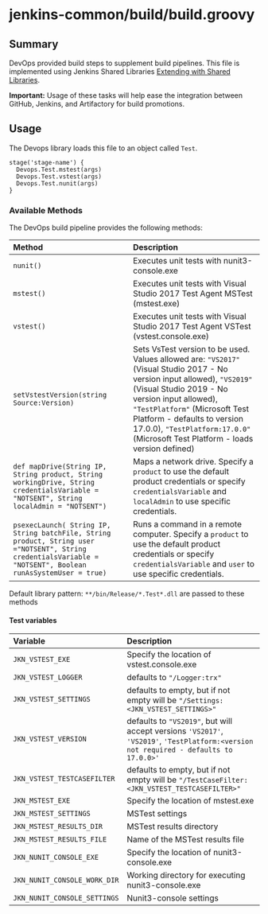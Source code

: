 
# jenkins-common/build/build.groovy

## Summary
DevOps provided build steps to supplement build pipelines. This file is implemented using Jenkins Shared Libraries [Extending with Shared Libraries](https://www.jenkins.io/doc/book/pipeline/shared-libraries/).

**Important:** Usage of these tasks will help ease the integration between GitHub, Jenkins, and Artifactory for build promotions.

## Usage
The Devops library loads this file to an object called `Test`.

```
stage('stage-name') {
  Devops.Test.mstest(args)
  Devops.Test.vstest(args)
  Devops.Test.nunit(args)
}
```

### Available Methods
The DevOps build pipeline provides the following methods:

Method | Description
|:---|:---|
```nunit()``` | Executes unit tests with nunit3-console.exe
```mstest()``` | Executes unit tests with Visual Studio 2017 Test Agent MSTest (mstest.exe)
```vstest()``` | Executes unit tests with Visual Studio 2017 Test Agent VSTest (vstest.console.exe)
```setVstestVersion(string Source:Version)``` | Sets VsTest version to be used. Values allowed are: ```"VS2017"``` (Visual Studio 2017 - No version input allowed), ```"VS2019"``` (Visual Studio 2019 - No version input allowed), ```"TestPlatform"``` (Microsoft Test Platform - defaults to version 17.0.0), ```"TestPlatform:17.0.0"``` (Microsoft Test Platform - loads version defined)
```def mapDrive(String IP, String product, String workingDrive, String credentialsVariable = "NOTSENT", String localAdmin = "NOTSENT")``` | Maps a network drive. Specify a ```product``` to use the default product credentials or specify ```credentialsVariable``` and  ```localAdmin``` to use specific credentials.
```psexecLaunch( String IP, String batchFile, String product, String user ="NOTSENT", String credentialsVariable = "NOTSENT", Boolean runAsSystemUser = true)``` | Runs a command in a remote computer. Specify a ```product``` to use the default product credentials or specify ```credentialsVariable``` and  ```user``` to use specific credentials.


Default library pattern: `**/bin/Release/*.Test*.dll` are passed to these methods

#### Test variables
Variable | Description
|:---|:---|
```JKN_VSTEST_EXE``` | Specify the location of vstest.console.exe
```JKN_VSTEST_LOGGER``` | defaults to ```"/Logger:trx"```
```JKN_VSTEST_SETTINGS``` | defaults to empty, but if not empty will be ```"/Settings:<JKN_VSTEST_SETTINGS>"```
```JKN_VSTEST_VERSION``` | defaults to ```"VS2019"```, but will accept versions ```'VS2017'```, ```'VS2019'```, ```'TestPlatform:<version not required - defaults to 17.0.0>'```
```JKN_VSTEST_TESTCASEFILTER``` | defaults to empty, but if not empty will be ```"/TestCaseFilter:<JKN_VSTEST_TESTCASEFILTER>"```
```JKN_MSTEST_EXE``` | Specify the location of mstest.exe
```JKN_MSTEST_SETTINGS``` | MSTest settings
```JKN_MSTEST_RESULTS_DIR``` | MSTest results directory
```JKN_MSTEST_RESULTS_FILE``` | Name of the MSTest results file
```JKN_NUNIT_CONSOLE_EXE``` | Specify the location of nunit3-console.exe
```JKN_NUNIT_CONSOLE_WORK_DIR``` | Working directory for executing nunit3-console.exe
```JKN_NUNIT_CONSOLE_SETTINGS``` | Nunit3-console settings
